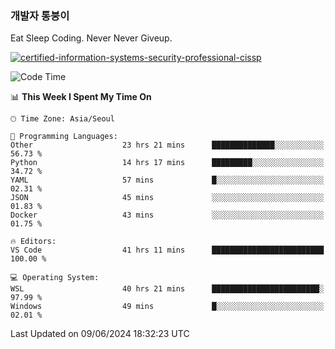 ### 개발자 통붕이
Eat Sleep Coding.
Never Never Giveup.

[![certified-information-systems-security-professional-cissp](https://user-images.githubusercontent.com/44606727/157613689-acd84ec6-5f8f-4e79-89d9-a8d51f033634.png)](https://www.credly.com/badges/f394a010-85a0-450b-9136-8043af01d71c/public_url)

<!--START_SECTION:waka-->
![Code Time](http://img.shields.io/badge/Code%20Time-3%2C056%20hrs%2026%20mins-blue)

📊 **This Week I Spent My Time On** 

```text
🕑︎ Time Zone: Asia/Seoul

💬 Programming Languages: 
Other                    23 hrs 21 mins      ██████████████░░░░░░░░░░░   56.73 % 
Python                   14 hrs 17 mins      █████████░░░░░░░░░░░░░░░░   34.72 % 
YAML                     57 mins             █░░░░░░░░░░░░░░░░░░░░░░░░   02.31 % 
JSON                     45 mins             ░░░░░░░░░░░░░░░░░░░░░░░░░   01.83 % 
Docker                   43 mins             ░░░░░░░░░░░░░░░░░░░░░░░░░   01.75 % 

🔥 Editors: 
VS Code                  41 hrs 11 mins      █████████████████████████   100.00 % 

💻 Operating System: 
WSL                      40 hrs 21 mins      ████████████████████████░   97.99 % 
Windows                  49 mins             █░░░░░░░░░░░░░░░░░░░░░░░░   02.01 % 
```


 Last Updated on 09/06/2024 18:32:23 UTC
<!--END_SECTION:waka-->
